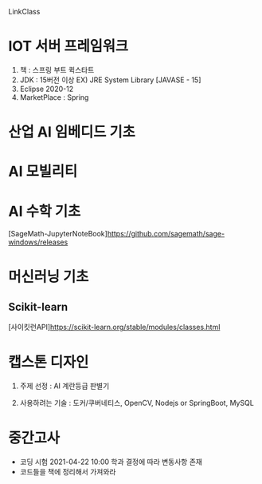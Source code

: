 LinkClass
# IOT 서버 프레임워크
1. 책 : 스프링 부트 퀵스타트 
2. JDK : 15버전 이상 EX) JRE System Library [JAVASE - 15]
3. Eclipse 2020-12
4. MarketPlace : Spring
# 산업 AI 임베디드 기초

# AI 모빌리티

# AI 수학 기초
[SageMath-JupyterNoteBook]https://github.com/sagemath/sage-windows/releases

# 머신러닝 기초
## Scikit-learn
[사이킷런API]https://scikit-learn.org/stable/modules/classes.html

# 캡스톤 디자인
1. 주제 선정 : AI 계란등급 판별기

2. 사용하려는 기술 : 도커/쿠버네티스, OpenCV, Nodejs or SpringBoot, MySQL


# 중간고사
- 코딩 시험 2021-04-22 10:00 학과 결정에 따라 변동사항 존재
- 코드들을 책에 정리해서 가져와라


